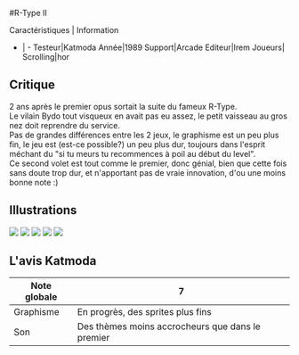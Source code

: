 #R-Type II

Caractéristiques | Information
- | -
Testeur|Katmoda
Année|1989
Support|Arcade
Editeur|Irem
Joueurs|
Scrolling|hor

## Critique
2 ans après le premier opus sortait la suite du fameux R-Type.<br/>Le vilain Bydo tout visqueux en avait pas eu assez, le petit vaisseau au gros nez doit reprendre du service.<br/>Pas de grandes différences entre les 2 jeux, le graphisme est un peu plus fin, le jeu est (est-ce possible?) un peu plus dur, toujours dans l'esprit méchant du "si tu meurs tu recommences à poil au début du level".<br/>Ce second volet est tout comme le premier, donc génial, bien que cette fois sans doute trop dur, et n'apportant pas de vraie innovation, d'ou une moins bonne note :)

## Illustrations
![](http://www.shmup.com/images/thumbs/rtype2.jpg)
![](http://www.shmup.com/images/thumbs/)
![](http://www.shmup.com/images/thumbs/)
![](http://www.shmup.com/images/thumbs/)
![](http://www.shmup.com/images/thumbs/)

## L'avis Katmoda
Note globale|7
-|-
Graphisme|En progrès, des sprites plus fins
Son|Des thèmes moins accrocheurs que dans le premier
